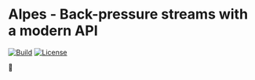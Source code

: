 # Alpes - Back-pressure streams with a modern API #

[![Build](https://img.shields.io/travis/craft-ai/alpes/master.svg?style=flat-square)](https://travis-ci.org/craft-ai/alpes) [![License](https://img.shields.io/badge/license-BSD--3--Clause-42358A.svg?style=flat-square)](LICENSE)

:construction:
